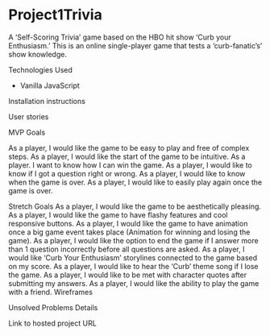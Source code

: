 # Project1Trivia

A ‘Self-Scoring Trivia’ game based on the HBO hit show ‘Curb your Enthusiasm.’ This is an online single-player game that tests a ‘curb-fanatic’s’ show knowledge.

Technologies Used

- Vanilla JavaScript

Installation instructions

User stories

MVP Goals

As a player, I would like the game to be easy to play and free of complex steps.
As a player, I would like the start of the game to be intuitive.
As a player. I want to know how I can win the game.
As a player, I would like to know if I got a question right or wrong.
As a player, I would like to know when the game is over.
As a player, I would like to easily play again once the game is over.

Stretch Goals
As a player, I would like the game to be aesthetically pleasing.
As a player, I would like the game to have flashy features and cool responsive buttons.
As a player, I would like the game to have animation once a big game event takes place (Animation for winning and losing the game).
As a player, I would like the option to end the game if I answer more than 1 question incorrectly before all questions are asked.
As a player, I would like ‘Curb Your Enthusiasm’ storylines connected to the game based on my score.
As a player, I would like to hear the ‘Curb’ theme song if I lose the game.
As a player, I would like to be met with character quotes after submitting my answers.
As a player, I would like the ability to play the game with a friend.
Wireframes

Unsolved Problems Details

Link to hosted project URL
